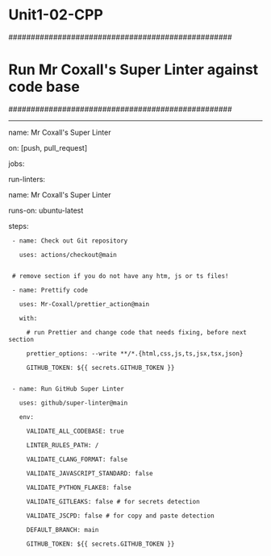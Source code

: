 # Unit1-02-CPP
##################################################

# Run Mr Coxall's Super Linter against code base #

##################################################

---

name: Mr Coxall's Super Linter


on: [push, pull_request]


jobs:

 run-linters:

   name: Mr Coxall's Super Linter

   runs-on: ubuntu-latest


   steps:

     - name: Check out Git repository

       uses: actions/checkout@main


     # remove section if you do not have any htm, js or ts files!

     - name: Prettify code

       uses: Mr-Coxall/prettier_action@main

       with:

         # run Prettier and change code that needs fixing, before next section

         prettier_options: --write **/*.{html,css,js,ts,jsx,tsx,json}

         GITHUB_TOKEN: ${{ secrets.GITHUB_TOKEN }}


     - name: Run GitHub Super Linter

       uses: github/super-linter@main

       env:

         VALIDATE_ALL_CODEBASE: true

         LINTER_RULES_PATH: /

         VALIDATE_CLANG_FORMAT: false

         VALIDATE_JAVASCRIPT_STANDARD: false

         VALIDATE_PYTHON_FLAKE8: false

         VALIDATE_GITLEAKS: false # for secrets detection

         VALIDATE_JSCPD: false # for copy and paste detection

         DEFAULT_BRANCH: main

         GITHUB_TOKEN: ${{ secrets.GITHUB_TOKEN }}
